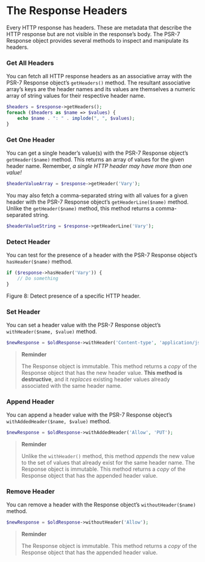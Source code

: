 # The Response Headers



Every HTTP response has headers. These are metadata that describe the HTTP response but are not visible in the response’s body. The PSR-7 Response object provides several methods to inspect and manipulate its headers.

### Get All Headers



You can fetch all HTTP response headers as an associative array with the PSR-7 Response object’s `getHeaders()` method. The resultant associative array’s keys are the header names and its values are themselves a numeric array of string values for their respective header name.

```php
$headers = $response->getHeaders();
foreach ($headers as $name => $values) {
    echo $name . ": " . implode(", ", $values);
}
```

 

### Get One Header



You can get a single header’s value(s) with the PSR-7 Response object’s `getHeader($name)` method. This returns an array of values for the given header name. Remember, *a single HTTP header may have more than one value!*

```php
$headerValueArray = $response->getHeader('Vary');
```

 

You may also fetch a comma-separated string with all values for a given header with the PSR-7 Response object’s `getHeaderLine($name)` method. Unlike the `getHeader($name)` method, this method returns a comma-separated string.

```php
$headerValueString = $response->getHeaderLine('Vary');
```

 

### Detect Header



You can test for the presence of a header with the PSR-7 Response object’s `hasHeader($name)` method.

```php
if ($response->hasHeader('Vary')) {
    // Do something
}
```

Figure 8: Detect presence of a specific HTTP header.

### Set Header



You can set a header value with the PSR-7 Response object’s `withHeader($name, $value)` method.

```php
$newResponse = $oldResponse->withHeader('Content-type', 'application/json');
```

 

> **Reminder**
>
> The Response object is immutable. This method returns a *copy* of the Response object that has the new header value. **This method is destructive**, and it *replaces* existing header values already associated with the same header name.

### Append Header



You can append a header value with the PSR-7 Response object’s `withAddedHeader($name, $value)` method.

```php
$newResponse = $oldResponse->withAddedHeader('Allow', 'PUT');
```

 

> **Reminder**
>
> Unlike the `withHeader()` method, this method *appends* the new value to the set of values that already exist for the same header name. The Response object is immutable. This method returns a *copy* of the Response object that has the appended header value.

### Remove Header



You can remove a header with the Response object’s `withoutHeader($name)` method.

```php
$newResponse = $oldResponse->withoutHeader('Allow');
```

 

> **Reminder**
>
> The Response object is immutable. This method returns a *copy* of the Response object that has the appended header value.